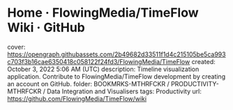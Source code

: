 # Home · FlowingMedia/TimeFlow Wiki · GitHub

cover: https://opengraph.githubassets.com/2b49682d33511f1d4c215105be5ca993c703f3b16cae6350418c058122f24fd3/FlowingMedia/TimeFlow
created: October 3, 2022 5:06 AM (UTC)
description: Timeline visualization application. Contribute to FlowingMedia/TimeFlow development by creating an account on GitHub.
folder: BOOKMRKS-MTHRFCKR / PRODUCTIVITY-MTHRFCKR / Data Integration and Visualisers
tags: Productivity
url: https://github.com/FlowingMedia/TimeFlow/wiki
